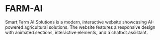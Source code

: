 # FARM-AI
Smart Farm AI Solutions is a modern, interactive website showcasing AI-powered agricultural solutions. The website features a responsive design with animated sections, interactive elements, and a chatbot assistant.
